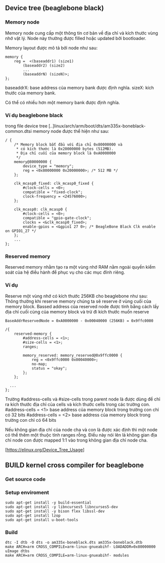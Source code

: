 ## Device tree (beaglebone black)

### Memory node

Memory node cung cấp một thông tin cơ bản về địa chỉ và kích thước vùng nhớ vật lý. Node này thường được filled hoặc updated bởi bootloader.

Memory layout được mô tả bởi node như sau:

```
memory {
	reg =  <(baseaddr1) (size1)
		(baseaddr2) (size2)
		...
		(baseaddrN) (sizeN)>;
};
```
baseaddrX:	base address của memory bank được định nghĩa.
sizeX:		kích thước của memory bank.

Có thể có nhiều hơn một memory bank được định nghĩa.

### Ví dụ beaglebone black

trong file device tree [..]linux/arch/arm/boot/dts/am335x-boneblack-common.dtsi memory node được thể hiện như sau:

```
/ {
	/* Memory block bắt đầu với địa chỉ 0x80000000 và 
	 * có kích thước là 0x20000000 bytes (512MB).
	 * Địa chỉ cuối của memory block là 0xA0000000
	 */
	memory@80000000 {
		device_type = "memory";
		reg = <0x80000000 0x20000000>; /* 512 MB */
	};

	clk_mcasp0_fixed: clk_mcasp0_fixed {
		#clock-cells = <0>;
		compatible = "fixed-clock";
		clock-frequency = <24576000>;
	};

	clk_mcasp0: clk_mcasp0 {
		#clock-cells = <0>;
		compatible = "gpio-gate-clock";
		clocks = <&clk_mcasp0_fixed>;
		enable-gpios = <&gpio1 27 0>; /* BeagleBone Black Clk enable on GPIO1_27 */
	};
	...
};

```

### Reserved memory

Reserved memory nhằm tạo ra một vùng nhớ RAM nằm ngoài quyền kiểm soát của hệ điều hành để phục vụ cho các mục đính riêng.

### Ví dụ

Reserve một vùng nhớ có kích thước 256KB cho beaglebone như sau:
Thông thường khi reserve memory chúng ta sẽ reserve ở vùng cuối của memory block.
Bassed address của reserved node được tính bằng cách lấy địa chỉ cuối cùng của memory block và trừ đi kích thước muốn reserve

```
BaseAddrReservedNode = 0xA0000000 - 0x00040000 (256KB) = 0x9ffc0000
```

```
/{	
	reserved-memory {
		#address-cells = <1>;
		#size-cells = <1>;
		ranges;
		
		memory_reserved: memory_reserved@0x9ffc0000 {
			reg = <0x9ffc0000 0x00040000>;
			no-map;
			status = "okay";
		};
	};

  ...
};
```
Trường #address-cells và #size-cells trong parent node là được dùng để chỉ ra kích thước địa chỉ của cells và kích thước cells trong các trường con. 
	#address-cells = <1> base address của memory block trong trường con chỉ có 32 bits
	#address-cells = <2> base address của memory block trong trường con chỉ có 64 bits

Nếu không gian địa chỉ của node cha và con là được xác định thì một node có thể thêm một thuộc tính ranges rỗng. Điều này nói lên là không gian địa chỉ node con được mapped 1:1 vào trong không gian địa chỉ node cha.


[https://elinux.org/Device_Tree_Usage]


## BUILD kernel cross compiler for beaglebone

### Get source code

### Setup enviroment

```
sudo apt-get install -y build-essential
sudo apt-get install -y libncurses5 libncurses5-dev
sudo apt-get install -y bison flex libssl-dev
sudo apt-get install lzop
sudo apt-get install u-boot-tools

```



### Build

```
dtc -I dtb -O dts -o am335x-boneblack.dts am335x-boneblack.dtb
make ARCH=arm CROSS_COMPILE=arm-linux-gnueabihf- LOADADDR=0x80000000 uImage dtbs
make ARCH=arm CROSS_COMPILE=arm-linux-gnueabihf- modules
```

